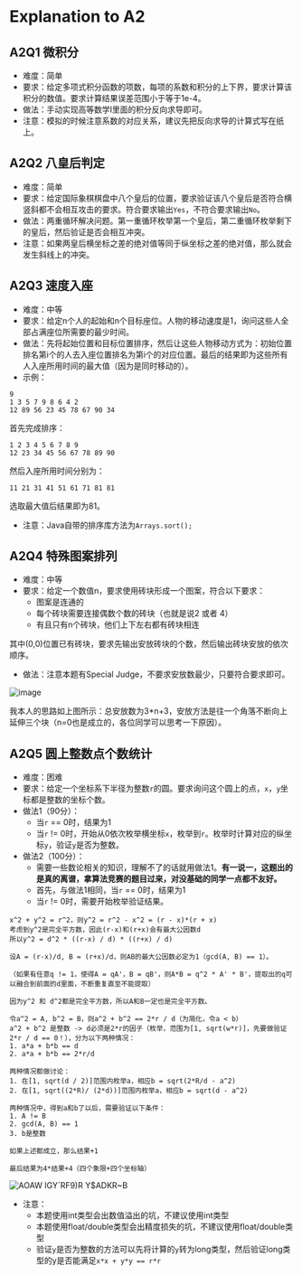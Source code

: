 # Explanation to A2

## A2Q1 微积分
- 难度：简单
- 要求：给定多项式积分函数的项数，每项的系数和积分的上下界，要求计算该积分的数值。要求计算结果误差范围小于等于1e-4。
- 做法：手动实现高等数学I里面的积分反向求导即可。
- 注意：模拟的时候注意系数的对应关系，建议先把反向求导的计算式写在纸上。

## A2Q2 八皇后判定
- 难度：简单
- 要求：给定国际象棋棋盘中八个皇后的位置，要求验证该八个皇后是否符合横竖斜都不会相互攻击的要求。符合要求输出`Yes`，不符合要求输出`No`。
- 做法：两重循环解决问题。第一重循环枚举第一个皇后，第二重循环枚举剩下的皇后，然后验证是否会相互冲突。
- 注意：如果两皇后横坐标之差的绝对值等同于纵坐标之差的绝对值，那么就会发生斜线上的冲突。

## A2Q3 速度入座
- 难度：中等
- 要求：给定n个人的起始和n个目标座位。人物的移动速度是1，询问这些人全部占满座位所需要的最少时间。
- 做法：先将起始位置和目标位置排序，然后让这些人物移动方式为：初始位置排名第i个的人去入座位置排名为第i个的对应位置。最后的结果即为这些所有人入座所用时间的最大值（因为是同时移动的）。
- 示例：

```
9
1 3 5 7 9 8 6 4 2
12 89 56 23 45 78 67 90 34
```

首先完成排序：
```
1 2 3 4 5 6 7 8 9
12 23 34 45 56 67 78 89 90
```

然后入座所用时间分别为：
```
11 21 31 41 51 61 71 81 81
```

选取最大值后结果即为81。

- 注意：Java自带的排序库方法为```Arrays.sort();```

## A2Q4 特殊图案排列
- 难度：中等
- 要求：给定一个数值n，要求使用砖块形成一个图案，符合以下要求：
  - 图案是连通的
  - 每个砖块需要连接偶数个数的砖块（也就是说2 或者 4）
  - 有且只有n个砖块，他们上下左右都有砖块相连

其中(0,0)位置已有砖块，要求先输出安放砖块的个数，然后输出砖块安放的依次顺序。

- 做法：注意本题有Special Judge，不要求安放数最少，只要符合要求即可。

![image](https://user-images.githubusercontent.com/64548919/159836795-594ff57c-5f0e-445f-a68e-f0213659f113.png)

我本人的思路如上图所示：总安放数为3\*n+3，安放方法是往一个角落不断向上延伸三个块（n=0也是成立的，各位同学可以思考一下原因）。

## A2Q5 圆上整数点个数统计
- 难度：困难
- 要求：给定一个坐标系下半径为整数`r`的圆。要求询问这个圆上的点，`x`，`y`坐标都是整数的坐标个数。
- 做法1（90分）：
  - 当`r` == 0时，结果为1
  - 当`r` != 0时，开始从0依次枚举横坐标`x`，枚举到`r`。枚举时计算对应的纵坐标`y`，验证`y`是否为整数。
- 做法2（100分）：
  - 需要一些数论相关的知识，理解不了的话就用做法1。**有一说一，这题出的是真的离谱，拿算法竞赛的题目过来，对没基础的同学一点都不友好。**
  - 首先，与做法1相同，当`r` == 0时，结果为1
  - 当`r` != 0时，需要开始枚举验证结果。

```
x^2 + y^2 = r^2，则y^2 = r^2 - x^2 = (r - x)*(r + x)
考虑到y^2是完全平方数，因此(r-x)和(r+x)会有最大公因数d
所以y^2 = d^2 * ((r-x) / d) * ((r+x) / d)

设A = (r-x)/d, B = (r+x)/d，则AB的最大公因数必定为1（gcd(A, B) == 1）。

（如果有任意q != 1，使得A = qA'，B = qB'，则A*B = q^2 * A' * B'，提取出的q可以融合到前面的d里面，不断重复直至不能提取）

因为y^2 和 d^2都是完全平方数，所以A和B一定也是完全平方数。

令a^2 = A, b^2 = B，则a^2 + b^2 == 2*r / d（为简化，令a < b）
a^2 + b^2 是整数 -> d必须是2*r的因子（枚举，范围为[1, sqrt(w*r)]，先要做验证2*r / d == 0！），分为以下两种情况：
1. a*a + b*b == d
2. a*a + b*b == 2*r/d

两种情况都做讨论：
1. 在[1, sqrt(d / 2)]范围内枚举a，相应b = sqrt(2*R/d - a^2)
2. 在[1, sqrt((2*R)/ (2*d))]范围内枚举a，相应b = sqrt(d - a^2)

两种情况中，得到a和b了以后，需要验证以下条件：
1. A != B
2. gcd(A, B) == 1
3. b是整数

如果上述都成立，那么结果+1

最后结果为4*结果+4（四个象限+四个坐标轴）
```

![AOAW IGY`RF9)R Y$ADKR~B](https://user-images.githubusercontent.com/64548919/159948359-639d72ee-9fce-4248-b7ae-1275a9a6932f.jpg)



- 注意：
  - 本题使用int类型会出数值溢出的坑，不建议使用int类型
  - 本题使用float/double类型会出精度损失的坑，不建议使用float/double类型
  - 验证`y`是否为整数的方法可以先将计算的`y`转为long类型，然后验证long类型的y是否能满足`x*x + y*y == r*r`
